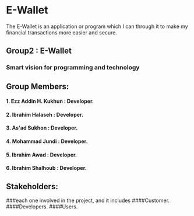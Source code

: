 # E-Wallet
The E-Wallet is an application or program which I can through it to make my financial transactions more easier and secure. 

## Group2 : E-Wallet
### Smart vision for programming and technology 

## Group Members: 
#### 1. Ezz Addin H. Kukhun : Developer. 
#### 2. Ibrahim Halaseh : Developer. 
#### 3. As'ad Sukhon : Developer. 
#### 4. Mohammad Jundi : Developer. 
#### 5. Ibrahim Awad : Developer. 
#### 6. Ibrahim Shalhoub : Developer. 

## Stakeholders: 
###each one involved in the project, and it includes
####Customer.
####Developers.
####Users.



